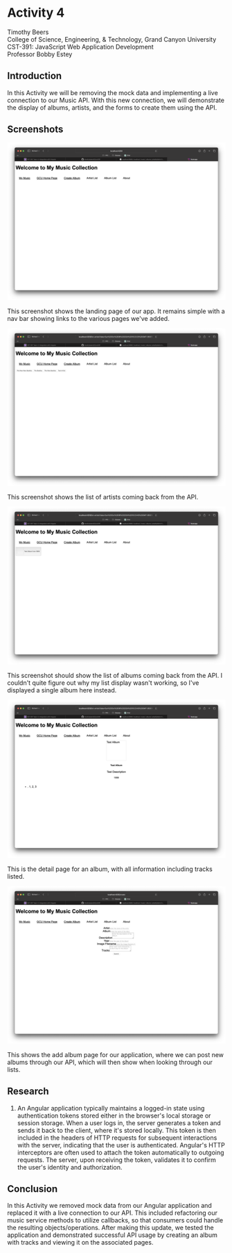 # Activity 4

<!-- 1. Cover Sheet -->
Timothy Beers \
College of Science, Engineering, & Technology, Grand Canyon University \
CST-391: JavaScript Web Application Development \
Professor Bobby Estey

## Introduction

In this Activity we will be removing the mock data and implementing a live connection to our Music API. With this new connection, we will demonstrate the display of albums, artists, and the forms to create them using the API.

## Screenshots

![Home Page](./applicationScreenshots/mainPage.png)

This screenshot shows the landing page of our app. It remains simple with a nav bar showing links to the various pages we've added.

![Home Page](./applicationScreenshots/artistList.png)

This screenshot shows the list of artists coming back from the API.

![Home Page](./applicationScreenshots/albumList.png)

This screenshot should show the list of albums coming back from the API. I couldn't quite figure out why my list display wasn't working, so I've displayed a single album here instead.

![Home Page](./applicationScreenshots/albumDisplayWithTracks.png)

This is the detail page for an album, with all information including tracks listed. 

![Home Page](./applicationScreenshots/addAlbum.png)

This shows the add album page for our application, where we can post new albums through our API, which will then show when looking through our lists.

## Research

1. An Angular application typically maintains a logged-in state using authentication tokens stored either in the browser's local storage or session storage. When a user logs in, the server generates a token and sends it back to the client, where it's stored locally. This token is then included in the headers of HTTP requests for subsequent interactions with the server, indicating that the user is authenticated. Angular's HTTP interceptors are often used to attach the token automatically to outgoing requests. The server, upon receiving the token, validates it to confirm the user's identity and authorization.

## Conclusion

In this Activity we removed mock data from our Angular application and replaced it with a live connection to our API. This included refactoring our music service methods to utilize callbacks, so that consumers could handle the resulting objects/operations. After making this update, we tested the application and demonstrated successful API usage by creating an album with tracks and viewing it on the associated pages.

